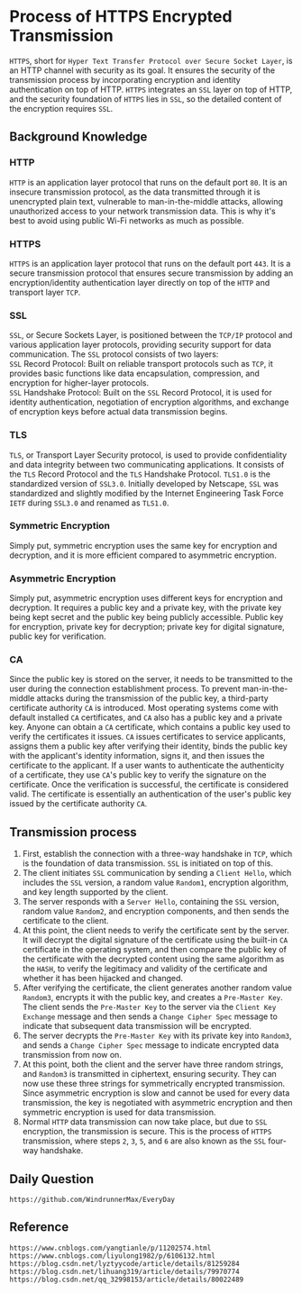 # Process of HTTPS Encrypted Transmission
`HTTPS`, short for `Hyper Text Transfer Protocol over Secure Socket Layer`, is an HTTP channel with security as its goal. It ensures the security of the transmission process by incorporating encryption and identity authentication on top of HTTP. `HTTPS` integrates an `SSL` layer on top of HTTP, and the security foundation of `HTTPS` lies in `SSL`, so the detailed content of the encryption requires `SSL`.

## Background Knowledge
### HTTP
`HTTP` is an application layer protocol that runs on the default port `80`. It is an insecure transmission protocol, as the data transmitted through it is unencrypted plain text, vulnerable to man-in-the-middle attacks, allowing unauthorized access to your network transmission data. This is why it's best to avoid using public Wi-Fi networks as much as possible.

### HTTPS
`HTTPS` is an application layer protocol that runs on the default port `443`. It is a secure transmission protocol that ensures secure transmission by adding an encryption/identity authentication layer directly on top of the `HTTP` and transport layer `TCP`.

### SSL
`SSL`, or Secure Sockets Layer, is positioned between the `TCP/IP` protocol and various application layer protocols, providing security support for data communication. The `SSL` protocol consists of two layers:  
`SSL` Record Protocol: Built on reliable transport protocols such as `TCP`, it provides basic functions like data encapsulation, compression, and encryption for higher-layer protocols.  
`SSL` Handshake Protocol: Built on the `SSL` Record Protocol, it is used for identity authentication, negotiation of encryption algorithms, and exchange of encryption keys before actual data transmission begins.

### TLS
`TLS`, or Transport Layer Security protocol, is used to provide confidentiality and data integrity between two communicating applications. It consists of the `TLS` Record Protocol and the `TLS` Handshake Protocol. `TLS1.0` is the standardized version of `SSL3.0`. Initially developed by Netscape, `SSL` was standardized and slightly modified by the Internet Engineering Task Force `IETF` during `SSL3.0` and renamed as `TLS1.0`.

### Symmetric Encryption
Simply put, symmetric encryption uses the same key for encryption and decryption, and it is more efficient compared to asymmetric encryption.

### Asymmetric Encryption
Simply put, asymmetric encryption uses different keys for encryption and decryption. It requires a public key and a private key, with the private key being kept secret and the public key being publicly accessible. Public key for encryption, private key for decryption; private key for digital signature, public key for verification.

### CA
Since the public key is stored on the server, it needs to be transmitted to the user during the connection establishment process. To prevent man-in-the-middle attacks during the transmission of the public key, a third-party certificate authority `CA` is introduced. Most operating systems come with default installed `CA` certificates, and `CA` also has a public key and a private key. Anyone can obtain a `CA` certificate, which contains a public key used to verify the certificates it issues. `CA` issues certificates to service applicants, assigns them a public key after verifying their identity, binds the public key with the applicant's identity information, signs it, and then issues the certificate to the applicant. If a user wants to authenticate the authenticity of a certificate, they use `CA`'s public key to verify the signature on the certificate. Once the verification is successful, the certificate is considered valid. The certificate is essentially an authentication of the user's public key issued by the certificate authority `CA`.

## Transmission process
1. First, establish the connection with a three-way handshake in `TCP`, which is the foundation of data transmission. `SSL` is initiated on top of this.
2. The client initiates `SSL` communication by sending a `Client Hello`, which includes the `SSL` version, a random value `Random1`, encryption algorithm, and key length supported by the client.
3. The server responds with a `Server Hello`, containing the `SSL` version, random value `Random2`, and encryption components, and then sends the certificate to the client.
4. At this point, the client needs to verify the certificate sent by the server. It will decrypt the digital signature of the certificate using the built-in `CA` certificate in the operating system, and then compare the public key of the certificate with the decrypted content using the same algorithm as the `HASH`, to verify the legitimacy and validity of the certificate and whether it has been hijacked and changed.
5. After verifying the certificate, the client generates another random value `Random3`, encrypts it with the public key, and creates a `Pre-Master Key`. The client sends the `Pre-Master Key` to the server via the `Client Key Exchange` message and then sends a `Change Cipher Spec` message to indicate that subsequent data transmission will be encrypted.
6. The server decrypts the `Pre-Master Key` with its private key into `Random3`, and sends a `Change Cipher Spec` message to indicate encrypted data transmission from now on.
7. At this point, both the client and the server have three random strings, and `Random3` is transmitted in ciphertext, ensuring security. They can now use these three strings for symmetrically encrypted transmission. Since asymmetric encryption is slow and cannot be used for every data transmission, the key is negotiated with asymmetric encryption and then symmetric encryption is used for data transmission.
8. Normal `HTTP` data transmission can now take place, but due to `SSL` encryption, the transmission is secure. This is the process of `HTTPS` transmission, where steps `2`, `3`, `5`, and `6` are also known as the `SSL` four-way handshake.

## Daily Question

```
https://github.com/WindrunnerMax/EveryDay
```

## Reference

```
https://www.cnblogs.com/yangtianle/p/11202574.html
https://www.cnblogs.com/liyulong1982/p/6106132.html
https://blog.csdn.net/lyztyycode/article/details/81259284
https://blog.csdn.net/lihuang319/article/details/79970774
https://blog.csdn.net/qq_32998153/article/details/80022489
```